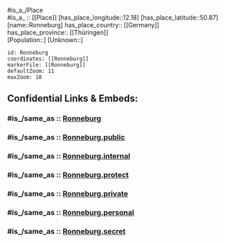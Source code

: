 ﻿---
confidential: public
isDeleted: false
location:
- 50.87
- 12.18
mapmarker: city
mapzoom:
- 7
- 12
SpocWebEntityId: 33755
tags:
- geo/City
type: City
---

#is_a_/Place  
#is_a_ :: [[Place]] 
[has_place_longitude::12.18] 
[has_place_latitude::50.87] 
[name::Ronneburg] 
has_place_country:: [[Germany]]  
has_place_province:: [[Thüringen]]  
[Population::] 
[Unknown::] 


```leaflet
id: Ronneburg
coordinates: [[Ronneburg]] 
markerFile: [[Ronneburg]] 
defaultZoom: 11 
maxZoom: 18
```


## Confidential Links & Embeds: 

### #is_/same_as :: [Ronneburg](/_Standards/Earth/Continent/Europe/Europe~Central/Germany/Germany~East/Thüringen/counties~TH/Greiz/cities~Greiz/Ronneburg.md) 

### #is_/same_as :: [Ronneburg.public](/_public/Earth/Continent/Europe/Europe~Central/Germany/Germany~East/Thüringen/counties~TH/Greiz/cities~Greiz/Ronneburg.public.md) 

### #is_/same_as :: [Ronneburg.internal](/_internal/Earth/Continent/Europe/Europe~Central/Germany/Germany~East/Thüringen/counties~TH/Greiz/cities~Greiz/Ronneburg.internal.md) 

### #is_/same_as :: [Ronneburg.protect](/_protect/Earth/Continent/Europe/Europe~Central/Germany/Germany~East/Thüringen/counties~TH/Greiz/cities~Greiz/Ronneburg.protect.md) 

### #is_/same_as :: [Ronneburg.private](/_private/Earth/Continent/Europe/Europe~Central/Germany/Germany~East/Thüringen/counties~TH/Greiz/cities~Greiz/Ronneburg.private.md) 

### #is_/same_as :: [Ronneburg.personal](/_personal/Earth/Continent/Europe/Europe~Central/Germany/Germany~East/Thüringen/counties~TH/Greiz/cities~Greiz/Ronneburg.personal.md) 

### #is_/same_as :: [Ronneburg.secret](/_secret/Earth/Continent/Europe/Europe~Central/Germany/Germany~East/Thüringen/counties~TH/Greiz/cities~Greiz/Ronneburg.secret.md)

